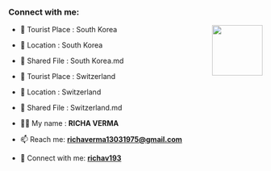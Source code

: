 ### Connect with me:

<img align="right" src="https://avatars3.githubusercontent.com/richav193?size=100" width="100px;" alt=""/>

- 🌱 Tourist Place : South Korea
- 👯 Location : South Korea
- 📄 Shared File : South Korea.md

- 🌱 Tourist Place : Switzerland
- 👯 Location : Switzerland
- 📄 Shared File : Switzerland.md

- 👨‍💻 My name : **RICHA VERMA**
- 📫 Reach me: **richaverma13031975@gmail.com**
- 🔭 Connect with me: **[richav193](https://github.com/richav193/)**

<!-- Connect with me: **[RajkumarSony](https://github.com/RajkumarSony/)** -->